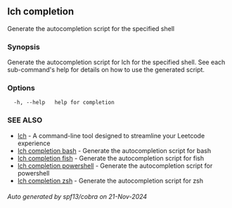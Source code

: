 ## lch completion

Generate the autocompletion script for the specified shell

### Synopsis

Generate the autocompletion script for lch for the specified shell.
See each sub-command's help for details on how to use the generated script.


### Options

```
  -h, --help   help for completion
```

### SEE ALSO

* [lch](lch.md)	 - A command-line tool designed to streamline your Leetcode experience
* [lch completion bash](lch_completion_bash.md)	 - Generate the autocompletion script for bash
* [lch completion fish](lch_completion_fish.md)	 - Generate the autocompletion script for fish
* [lch completion powershell](lch_completion_powershell.md)	 - Generate the autocompletion script for powershell
* [lch completion zsh](lch_completion_zsh.md)	 - Generate the autocompletion script for zsh

###### Auto generated by spf13/cobra on 21-Nov-2024
